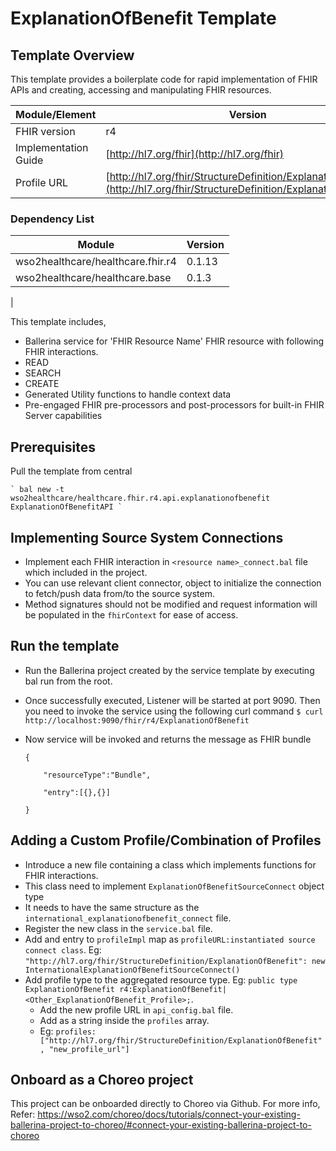 

# ExplanationOfBenefit Template

## Template Overview

This template provides a boilerplate code for rapid implementation of FHIR APIs and creating, accessing and manipulating FHIR resources.


| Module/Element       | Version |
|---| --- |
| FHIR version         | r4 |
| Implementation Guide | [http://hl7.org/fhir](http://hl7.org/fhir) |
| Profile URL          |[http://hl7.org/fhir/StructureDefinition/ExplanationOfBenefit](http://hl7.org/fhir/StructureDefinition/ExplanationOfBenefit)|

### Dependency List

| Module | Version |
| --- | --- |
| wso2healthcare/healthcare.fhir.r4 | 0.1.13 |
| wso2healthcare/healthcare.base | 0.1.3 |
|

This template includes,

- Ballerina service for 'FHIR Resource Name' FHIR resource with following FHIR interactions.
- READ
- SEARCH
- CREATE
- Generated Utility functions to handle context data
- Pre-engaged FHIR pre-processors and post-processors for built-in FHIR Server capabilities


## Prerequisites

Pull the template from central

    ` bal new -t wso2healthcare/healthcare.fhir.r4.api.explanationofbenefit ExplanationOfBenefitAPI `

## Implementing Source System Connections

- Implement each FHIR interaction in `<resource name>_connect.bal` file which included in the project.
- You can use relevant client connector, object to initialize the connection to fetch/push data from/to the source system.
- Method signatures should not be modified and request information will be populated in the `fhirContext` for ease of access.

## Run the template
- Run the Ballerina project created by the service template by executing bal run from the root.
- Once successfully executed, Listener will be started at port 9090. Then you need to invoke the service using the following curl command
    ` $ curl http://localhost:9090/fhir/r4/ExplanationOfBenefit `
- Now service will be invoked and returns the message as FHIR bundle

    ```
    {

        "resourceType":"Bundle",

        "entry":[{},{}]

    }
    ```
## Adding a Custom Profile/Combination of Profiles

- Introduce a new file containing a class which implements functions for FHIR interactions.
- This class need to implement `ExplanationOfBenefitSourceConnect` object type
- It needs to have the same structure as the ` international_explanationofbenefit_connect ` file.
- Register the new class in the `service.bal` file.
- Add and entry to `profileImpl` map as `profileURL:instantiated source connect class`. Eg: `"http://hl7.org/fhir/StructureDefinition/ExplanationOfBenefit": new InternationalExplanationOfBenefitSourceConnect()`
- Add profile type to the aggregated resource type. Eg: `public type ExplanationOfBenefit r4:ExplanationOfBenefit|<Other_ExplanationOfBenefit_Profile>;`.
    - Add the new profile URL in `api_config.bal` file.
    - Add as a string inside the `profiles` array.
    - Eg: `profiles: ["http://hl7.org/fhir/StructureDefinition/ExplanationOfBenefit", "new_profile_url"]`

## Onboard as a Choreo project
This project can be onboarded directly to Choreo via Github.
For more info, Refer: https://wso2.com/choreo/docs/tutorials/connect-your-existing-ballerina-project-to-choreo/#connect-your-existing-ballerina-project-to-choreo
